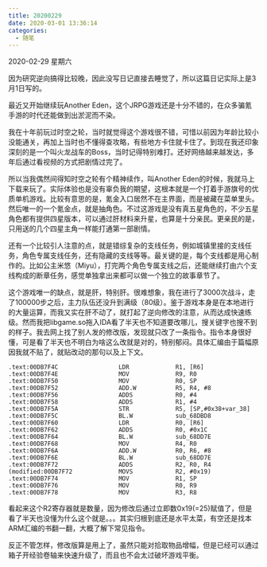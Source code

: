 ```yaml
---
title: 20200229
date: 2020-03-01 13:36:14
categories:
  - 随笔
---
```

2020-02-29 星期六

因为研究逆向搞得比较晚，因此没写日记直接去睡觉了，所以这篇日记实际上是3月1日写的。

最近又开始继续玩Another Eden，这个JRPG游戏还是十分不错的，在众多骗氪手游的时代还能做到出淤泥而不染。

我在十年前玩过时空之轮，当时就觉得这个游戏很不错，可惜以前因为年龄比较小没能通关，再加上当时也不懂得查攻略，有些地方卡住就卡住了。到现在我还印象深刻的是一个叫火龙战车的Boss，当时记得特别难打。还好网络越来越发达，多年后通过看视频的方式把剧情过完了。

所以当我偶然间得知时空之轮有个精神续作，叫Another Eden的时候，我就马上下载来玩了。实际体验也是没有辜负我的期望，这根本就是一个打着手游旗号的优质单机游戏。比较有意思的是，氪金入口居然不在主界面，而是被藏在菜单里头。然后唯一的一个氪金点，就是抽角色。不过这游戏是没有真五星角色的，不少五星角色都有提供四星版本，可以通过肝材料来升星，也算是十分亲民。更亲民的是，只用送的几个四星主角一样能打通第一部剧情。

还有一个比较引人注意的点，就是错综复杂的支线任务，例如城镇里接的支线任务，角色专属支线任务，还有隐藏的支线等等。最关键的是，每个支线都是用心制作的。比如公主米悠（Miyu），打完两个角色专属支线之后，还能继续打由六个支线构成的断章任务，感觉单独拿出来都可以做一个独立的故事章节了。

这个游戏唯一的缺点，就是肝，特别肝。很难想象，我在进行了3000次战斗，走了100000步之后，主力队伍还没升到满级（80级）。鉴于游戏本身是在本地进行的大量运算，而我又实在肝不动了，就打起了逆向修改的注意，从而达成快速练级。然而我把libgame.so拖入IDA看了半天也不知道要改哪儿，搜关键字也搜不到的样子。我去网上找了别人发的修改版，发现就只改了一条指令。指令本身很好懂，可是看了半天也不明白为啥这么改就是对的，特别郁闷。具体汇编由于篇幅原因我就不贴了，就贴改动的那句以及上下文。

```assembly
.text:00DB7F4C                 LDR             R1, [R6]
.text:00DB7F4E                 MOV             R9, R0
.text:00DB7F50                 MOV             R0, SP
.text:00DB7F52                 ADD.W           R5, R4, #8
.text:00DB7F56                 ADDS            R0, #4
.text:00DB7F58                 ADDS            R1, #4
.text:00DB7F5A                 STR             R5, [SP,#0x38+var_38]
.text:00DB7F5C                 BL.W            sub_68DBD8
.text:00DB7F60                 LDR             R0, [R6]
.text:00DB7F62                 ADDS            R0, #0x1C
.text:00DB7F64                 BL.W            sub_68DD7E
.text:00DB7F68                 MOV             R4, R0
.text:00DB7F6A                 ADD.W           R0, R6, #8
.text:00DB7F6E                 BL.W            sub_68DD7E
.text:00DB7F72                 ADDS            R2, R0, R4
(modified:00DB7F72             MOVS            R2, #0x19)
.text:00DB7F74                 MOV             R1, SP
.text:00DB7F76                 MOV             R0, R9
.text:00DB7F78                 MOV             R3, R8
```

看起来这个R2寄存器就是数量，因为修改后通过立即数0x19(=25)赋值了，但是看了半天也没懂为什么这个就是。。。其实归根到底还是水平太菜，有空还是找本ARM汇编的书翻一翻，大概了解下常见指令。

反正不管怎样，修改版算是用上了，虽然只能对拾取物品增幅，但是已经可以通过箱子开经验卷轴来快速升级了，而且也不会太过破坏游戏平衡。